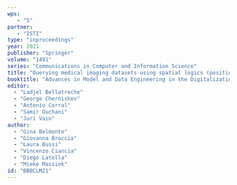 ```yaml
---
wps: 
   - "5"
partner: 
   - "ISTI"
type: "inproceedings"
year: 2021
publisher: "Springer"
volume: "1491"
series: "Communications in Computer and Information Science"
title: "Querying medical imaging datasets using spatial logics (position paper at HEDA 2021)"
booktitle: "Advances in Model and Data Engineering in the Digitalization Era: Proceedings of the MEDI 2021 International Workshops: DETECT, SIAS, CSMML, BIOC, HEDA"
editor:  
  - "Ladjel Bellatreche" 
  - "George Chernishev" 
  - "Antonio Corral"
  - "Samir Ouchani"
  - "Juri Vain" 
author:
  - "Gina Belmonte" 
  - "Giovanna Broccia" 
  - "Laura Bussi" 
  - "Vincenzo Ciancia" 
  - "Diego Latella" 
  - "Mieke Massink" 
id: "BBBCLM21"
---
```

